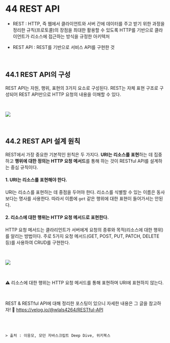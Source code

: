 # 44 REST API

- REST : HTTP, 즉 웹에서 클라이언트와 서버 간에 데이터를 주고 받기 위한 과정을 정리한 규칙(프로토콜)의 장점을 최대한 활용할 수 있도록 HTTP를 기반으로 클라이언트가 리소스에 접근하는 방식을 규정한 아키텍처

- REST API : REST를 기반으로 서비스 API를 구현한 것

<br>

## 44.1 REST API의 구성

REST API는 자원, 행위, 표현의 3가지 요소로 구성된다. REST는 자체 표현 구조로 구성되어 REST API만으로 HTTP 요청의 내용을 이해할 수 있다.

<br>

![](https://velog.velcdn.com/images/wlals4264/post/89aee24e-0c3d-4fa1-abe6-019185f405d2/image.png)

<br>

## 44.2 REST API 설계 원칙

REST에서 가장 중요한 기본적인 원칙은 두 가지다.
**URI는 리소스를 표현**하는 데 집중하고 **행위에 대한 정의는 HTTP 요청 메서드**를 통해 하는 것이 RESTful API를 설계하는 중심 규칙이다.

#### 1. URI는 리소스를 표현해야 한다.

URI는 리소스를 표현하는 데 중점을 두어야 한다. 리소스를 식별할 수 있는 이름은 동사보다는 명사를 사용한다. 따라서 이름에 `get` 같은 행위에 대한 표현이 들어가서는 안된다.

#### 2. 리소스에 대한 행위는 HTTP 요청 메서드로 표현한다.

HTTP 요청 메서드는 클라리언트가 서버에게 요청의 종류와 목적(리소스에 대한 행위)를 알리는 방법이다. 주로 5가지 요청 메서드(GET, POST, PUT, PATCH, DELETE 등)를 사용하여 CRUD를 구현한다.

<br>

![](https://velog.velcdn.com/images/wlals4264/post/8fb08e56-6a25-42a0-b42f-41ec7e39bd41/image.png)

<br>

⚠️ 리소스에 대한 행위는 HTTP 요청 메서드를 통해 표현하며 URI에 표현하지 않는다.

<br>

REST & RESTful API에 대해 정리한 포스팅이 있으니 자세한 내용은 그 글을 참고하자!
🔗 https://velog.io/@wlals4264/RESTful-API

<br>
<br>

```
> 출처 : 이웅모, 모던 자바스크립트 Deep Dive, 위키북스
```
